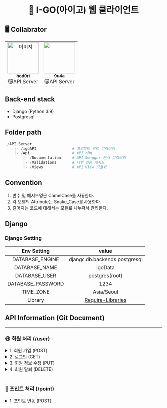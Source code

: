 <h1 align="center"> 🚗 I-GO(아이고) 웹 클라이언트 </h1>

## 🖥️ Collabrator

<table>
  <tr>
    <td align="center"><a href="https://github.com/hod0ri"><img src="https://avatars.githubusercontent.com/u/65306839?v=4" width="100px;" alt="이미지"/><br /><sub><b>hod0ri</b></sub></a><br />😿API Server</td>
    <td align="center"><a href="https://github.com/9u4a"><img src="https://avatars.githubusercontent.com/u/81855010?v=4" width="100px;" alt=""/><br /><sub><b>9u4a</b></sub></a><br />😿API Server</td>
  </tr>
</table>

## Back-end stack

- Django (Python 3.9)
- Postgresql

## Folder path

```py
./API Server
    |- /igoAPI                # 프로젝트 루트 디렉터리
    |- /Api                   # API 서버
        |- /Documentation     # API Swagger 문서 디렉터리
        |- /Validations       # 내부 인증 메서드
        |- /Views             # API View 모듈화
```

## Convention

1. 변수 및 메서드명은 CamelCase를 사용한다.
2. 각 모델의 Attribute는 Snake_Case를 사용한다.
3. 길어지는 코드에 대해서는 모듈로 나누어서 관리한다.

## Django

### Django Setting

|          Env Setting           |   value    |
| :------------------------: | :--------: |
| DATABASE_ENGINE |    django.db.backends.postgresql    |
| DATABASE_NAME |    igoData    |
| DATABASE_USER |    postgres(root)    |
| DATABASE_PASSWORD |    1234    |
|             TIME_ZONE             | Asia/Seoul |
|Library|[Require-Libraries](https://github.com/Hod0ri/2022-Capstone-IGO/blob/main/API%20Server/requirements.txt)|

## API Information (Git Document)
---
### 😆 회원 처리 (/user)
<details>
<summary>1. 회원 가입 (POST)</summary>

### Request Form

|     TAG     |      value      | required |
| :---------: | :-------------: | :------: |
|   API URL   |      /user      |    -     |
|   Method    |      POST       |    -     |
|   user_Id   |     String      |    ✔️     |
|  user_Nick  |     String      |    ✔️     |
|  user_Name  |     String      |    ✔️     |
| user_Driver |     Boolean     |    ✔️     |
| user_Phone  |     String      |    ✔️     |
| user_Email  |     String      |    ✔️     |

### Response Form

|     TAG     |      value      | Example |
| :---------: | :-------------: | :------: |
|   success  |      String    |    false     |
|   err   |     String      |    user_Nick is not Defined     |
</details>

<details>
<summary>2. 로그인 (GET)</summary>

### Request Form

|     TAG     |      value      | required |
| :---------: | :-------------: | :------: |
|   API URL   |      /user      |    -     |
|   Method    |      GET       |    -     |
|   token (inCookie)   |     String      |    ✔️     |

### Response Form

|     TAG     |      value      | Example |
| :---------: | :-------------: | :------: |
|   success  |      String    |    false     |
|   user_Nick  |      String    |    None     |
|   errMsg   |     String      |    'user_Nick is not Defined'     |

</details>
<details>
<summary>3. 회원 정보 수정 (PUT)</summary>

### Request Form

|     TAG     |      value      | required |
| :---------: | :-------------: | :------: |
|   API URL   |      /user      |    -     |
|   Method    |      POST       |    -     |
|   token (inCookie)   |     String      |    ✔️     |
|  user_Nick  |     String      |    ✔️     |
|  user_Name  |     String      |    ✔️     |
| user_Driver |     Boolean     |    ✔️     |
| user_Phone  |     String      |    ✔️     |
| user_Email  |     String      |    ✔️     |

### Response Form

|     TAG     |      value      | Example |
| :---------: | :-------------: | :------: |
|   success  |      String    |    false     |
|   err   |     String      |    user_Phone is not Defined     |
</details>
<details>
<summary>4. 회원 탈퇴 (DELETE)</summary>

### Request Form

|     TAG     |      value      | required |
| :---------: | :-------------: | :------: |
|   API URL   |      /user      |    -     |
|   Method    |      GET       |    -     |
|   token (inCookie)   |     String      |    ✔️     |

### Response Form

|     TAG     |      value      | Example |
| :---------: | :-------------: | :------: |
|   success  |      String    |    true     |
|   errMsg   |     String      |    ''     |

</details>

<br />

### 💸 포인트 처리 (/point)
<details>
<summary>1. 포인트 변동 (POST)</summary>

### Request Form

|     TAG     |      value      | required |
| :---------: | :-------------: | :------: |
|   API URL   |      /point      |    -     |
|   Method    |      POST       |    -     |
|   token (inCookie)   |     String      |    ✔️     |
|  pot_Date  |     datetime      |    ✔️     |
|  pot_Change  |     Integer      |    ✔️     |
| pot_Reason  |     String      |    ✔️     |

### Response Form

|     TAG     |      value      | Example |
| :---------: | :-------------: | :------: |
|   success  |      String    |    true     |
|   result | Integer | 3000 |
|   err   |     String      |    ''     |
</details>